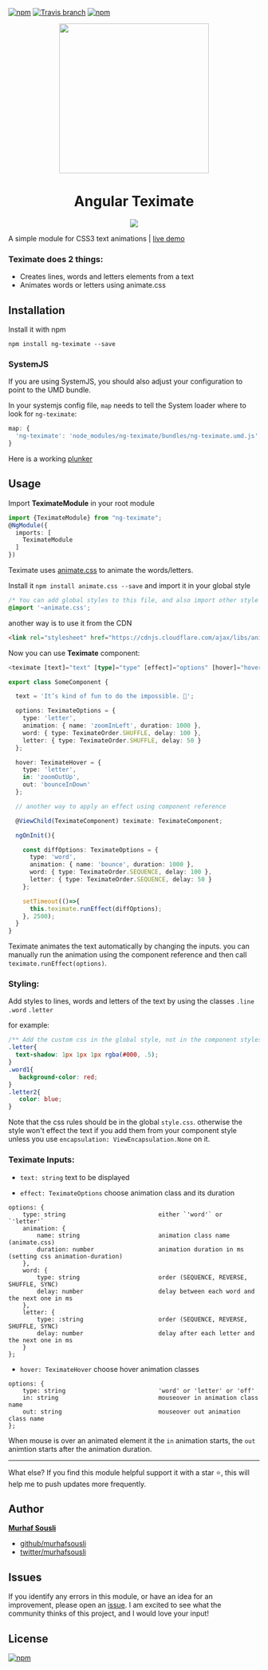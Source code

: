 [![npm](https://img.shields.io/npm/v/ng-teximate.svg?maxAge=2592000?style=plastic)](https://www.npmjs.com/package/ng-teximate) [![Travis branch](https://travis-ci.org/MurhafSousli/ng-teximate.svg?branch=master)](https://travis-ci.org/MurhafSousli/ng-teximate) [![npm](https://img.shields.io/npm/dt/ng-teximate.svg?maxAge=2592000?style=plastic)](https://www.npmjs.com/package/ng-teximate)
     
<p align="center">
  <img height="300px" width="300px" src="https://cdn.rawgit.com/MurhafSousli/ng-teximate/9acbe5dd/assets/logo.svg" style="max-width:100%;">
  </p>

<h1 align="center">Angular Teximate</h1>

<p align="center"><img src="https://cdn.rawgit.com/MurhafSousli/ng-teximate/9acbe5dd/assets/preview.gif" style="max-width:100%;"></a>
  </p>

A simple module for CSS3 text animations | [live demo](https://murhafsousli.github.io/ng-teximate/)


### Teximate does 2 things:

 - Creates lines, words and letters elements from a text
 - Animates words or letters using animate.css

## Installation

Install it with npm

`npm install ng-teximate --save`

### SystemJS

If you are using SystemJS, you should also adjust your configuration to point to the UMD bundle.

In your systemjs config file, `map` needs to tell the System loader where to look for `ng-teximate`:

```js
map: {
  'ng-teximate': 'node_modules/ng-teximate/bundles/ng-teximate.umd.js',
}
```

Here is a working [plunker](https://plnkr.co/edit/DqQ9mUVcNbAc2vOgGZVy?p=preview)

## Usage

Import **TeximateModule** in your root module

```ts
import {TeximateModule} from "ng-teximate";
@NgModule({
  imports: [
    TeximateModule
  ]
})
```
Teximate uses [animate.css](https://daneden.github.io/animate.css/) to animate the words/letters.

Install it `npm install animate.css --save` and import it in your global style

```css
/* You can add global styles to this file, and also import other style files */
@import '~animate.css';
```

another way is to use it from the CDN 

```html
<link rel="stylesheet" href="https://cdnjs.cloudflare.com/ajax/libs/animate.css/3.5.2/animate.min.css" />
```

Now you can use **Teximate** component:

```ts
<teximate [text]="text" [type]="type" [effect]="options" [hover]="hover"></teximate>
```

```ts
export class SomeComponent {

  text = 'It’s kind of fun to do the impossible. 👾';

  options: TeximateOptions = {
    type: 'letter',
    animation: { name: 'zoomInLeft', duration: 1000 },
    word: { type: TeximateOrder.SHUFFLE, delay: 100 },
    letter: { type: TeximateOrder.SHUFFLE, delay: 50 }
  };

  hover: TeximateHover = {
    type: 'letter',
    in: 'zoomOutUp',
    out: 'bounceInDown'
  };

  // another way to apply an effect using component reference

  @ViewChild(TeximateComponent) teximate: TeximateComponent;

  ngOnInit(){

    const diffOptions: TeximateOptions = {
      type: 'word',
      animation: { name: 'bounce', duration: 1000 },
      word: { type: TeximateOrder.SEQUENCE, delay: 100 },
      letter: { type: TeximateOrder.SEQUENCE, delay: 50 }
    };

    setTimeout(()=>{
      this.teximate.runEffect(diffOptions);
    }, 2500);
  }
}  
```

Teximate animates the text automatically by changing the inputs. you can manually run the animation using the component reference and then call `teximate.runEffect(options)`.

### Styling:

Add styles to lines, words and letters of the text by using the classes `.line` `.word` `.letter`
 
for example:

```css
/** Add the custom css in the global style, not in the component stylesheet */
.letter{
  text-shadow: 1px 1px 1px rgba(#000, .5);
}
.word1{
   background-color: red;
}
.letter2{
   color: blue;
}
```

Note that the css rules should be in the global `style.css`. otherwise the style won't effect the text if you add them from your component style unless you use `encapsulation: ViewEncapsulation.None` on it.

### Teximate Inputs:


  - `text: string`                        text to be displayed

  - `effect: TeximateOptions`             choose animation class and its duration
 
```
options: {                                
    type: string                          either `'word'` or `'letter'`
    animation: { 
        name: string                      animation class name (animate.css)
        duration: number                  animation duration in ms (setting css animation-duration)
    },
    word: { 
        type: string                      order (SEQUENCE, REVERSE, SHUFFLE, SYNC)
        delay: number                     delay between each word and the next one in ms
    },
    letter: { 
        type: :string                     order (SEQUENCE, REVERSE, SHUFFLE, SYNC)
        delay: number                     delay after each letter and the next one in ms
    }
};
```

 - `hover: TeximateHover`                 choose hover animation classes

```
options: {                                
    type: string                          'word' or 'letter' or 'off'
    in: string                            mouseover in animation class name
    out: string                           mouseover out animation class name
};
```

When mouse is over an animated element it the `in` animation starts, the `out` animtion starts after the animation duration.


 ******
 
What else? If you find this module helpful support it with a star ⭐, this will help me to push updates more frequently.

## Author

 **[Murhaf Sousli](http://murhafsousli.com)**

 - [github/murhafsousli](https://github.com/MurhafSousli)
 - [twitter/murhafsousli](https://twitter.com/MurhafSousli)

## Issues

If you identify any errors in this module, or have an idea for an improvement, please open an [issue](https://github.com/MurhafSousli/ng-teximate/issues). I am excited to see what the community thinks of this project, and I would love your input!

## License

[![npm](https://img.shields.io/npm/l/express.svg?maxAge=2592000)](/LICENSE)